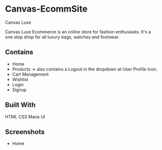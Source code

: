 # Canvas-EcommSite
Canvas Luxe

Canvas Luxe Ecommerce is an online store for fashion enthusiasts. It's a one stop shop for all luxury bags, watches and footwear.

## Contains
* Home
* Products -> also contains a Logout in the dropdown at User Profile Icon.
* Cart Management
* Wishlist
* Login
* Signup

## Built With
HTML
CSS
Mana UI

## Screenshots
* Home

